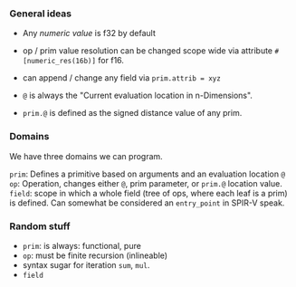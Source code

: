 
### General ideas
- Any *numeric value* is f32 by default
- op / prim value resolution can be changed scope wide via attribute `#[numeric_res(16b)]` for f16.
- can append / change any field via `prim.attrib = xyz`
- `@` is always the "Current evaluation location in n-Dimensions".

- `prim.@` is defined as the signed distance value of any prim.


### Domains
We have three domains we can program.

`prim`: Defines a primitive based on arguments and an evaluation location `@`
`op`: Operation, changes either `@`, prim parameter, or `prim.@` location value.
`field`: scope in which a whole field (tree of ops, where each leaf is a prim) is defined. Can somewhat be considered an `entry_point` in SPIR-V speak.


### Random stuff
- `prim`: is always: functional, pure
- `op`: must be finite recursion (inlineable)
- syntax sugar for iteration `sum`, `mul`.
- `field` 
